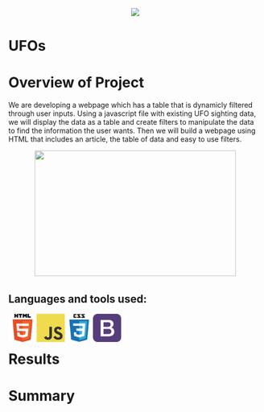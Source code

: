 <p align="center">
  <img src="https://user-images.githubusercontent.com/74840026/131610272-fe91d5ee-4995-47e9-84ca-da153ac93198.PNG">
</p>


# UFOs
# Overview of Project
We are developing a webpage which has a table that is dynamicly filtered through user inputs.
Using a javascript file with existing UFO sighting data, we will display the data as a table and create filters to manipulate the data to find the information the user wants.  Then we will build a webpage using HTML that includes an article, the table of data and easy to use filters.
<p align="center">
  <img height= 250 width= 400 src="https://user-images.githubusercontent.com/74840026/131933511-06d3441f-ce33-4ecc-9674-e6f86dfeed12.PNG">
</p>


## Languages and tools used:
<img align="left" alt="HTML" width="56px" src="https://raw.githubusercontent.com/github/explore/80688e429a7d4ef2fca1e82350fe8e3517d3494d/topics/html/html.png" />
<img align="left" alt="JavaScript" width="56px" src="https://raw.githubusercontent.com/github/explore/80688e429a7d4ef2fca1e82350fe8e3517d3494d/topics/javascript/javascript.png" />
<img align="left" alt="CSS" width="56px" src="https://raw.githubusercontent.com/github/explore/80688e429a7d4ef2fca1e82350fe8e3517d3494d/topics/css/css.png" />
<img align="left" alt="Bootstrap" width="56px" src="https://raw.githubusercontent.com/github/explore/80688e429a7d4ef2fca1e82350fe8e3517d3494d/topics/bootstrap/bootstrap.png" /> <br/>
<br/>

# Results
# Summary

